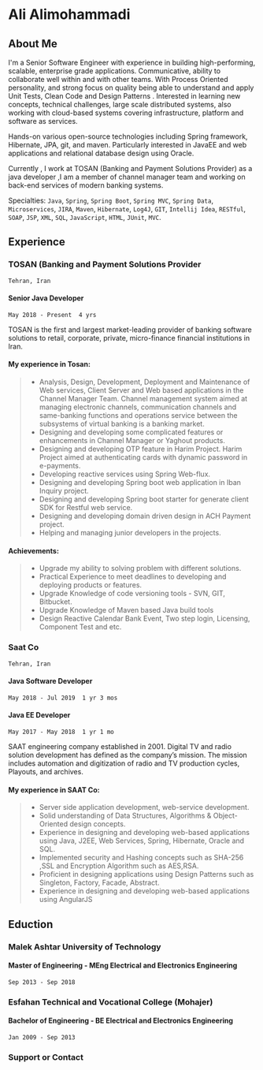 # Ali Alimohammadi

## About Me

I'm a Senior Software Engineer with experience in building high-performing, scalable, enterprise grade applications.
Communicative, ability to collaborate well within and with other teams. 
With Process Oriented personality, and strong focus on quality being able to understand and apply Unit Tests, Clean Code and Design Patterns .
Interested in learning new concepts, technical challenges, large scale distributed systems, also working with cloud-based systems covering infrastructure, platform and software as services.

Hands-on various open-source technologies including Spring framework, Hibernate, JPA, git, and maven.
Particularly interested in JavaEE and web applications and relational database design using Oracle.

Currently , I work at TOSAN (Banking and Payment Solutions Provider) as a java developer ,I am a member of channel manager team and working on back-end services of modern banking systems.

Specialties: `Java`, `Spring`, `Spring Boot`, `Spring MVC`, `Spring Data`, `Microservices`, `JIRA`, `Maven`, `Hibernate`, `Log4J`, `GIT`, `Intellij Idea`, `RESTful`, `SOAP`, `JSP`, `XML`, `SQL`, `JavaScript`, `HTML`, `JUnit`, `MVC`.

## Experience

### TOSAN (Banking and Payment Solutions Provider 
`Tehran, Iran`
#### Senior Java Developer
`May 2018 - Present  4 yrs`

TOSAN is the first and largest market-leading provider of banking software solutions to retail, corporate, private, micro-finance financial institutions in Iran.

#### My experience in Tosan:
>* Analysis, Design, Development, Deployment and Maintenance of Web services, Client Server and Web based applications in the Channel Manager Team.
Channel management system aimed at managing electronic channels, communication channels and same-banking functions and operations service between the subsystems of virtual banking is a banking market.
>* Designing and developing some complicated features or enhancements in Channel Manager or Yaghout products.
>* Designing and developing OTP feature in Harim Project. Harim Project aimed at authenticating cards with dynamic password in e-payments.
>* Developing reactive services using Spring Web-flux.
>* Designing and developing Spring boot web application in Iban Inquiry project.
>* Designing and developing Spring boot starter for generate client SDK for Restful web service.
>* Designing and developing domain driven design in ACH Payment project.
>* Helping and managing junior developers in the projects.
#### Achievements:
>* Upgrade my ability to solving problem with different solutions.
>* Practical Experience to meet deadlines to developing and deploying products or features.
>* Upgrade Knowledge of code versioning tools - SVN, GIT, Bitbucket.
>* Upgrade Knowledge of Maven based Java build tools
>* Design Reactive Calendar Bank Event, Two step login, Licensing, Component Test and etc.

### Saat Co
`Tehran, Iran`
#### Java Software Developer
`May 2018 - Jul 2019  1 yr 3 mos`
#### Java EE Developer
`May 2017 - May 2018  1 yr 1 mo`

SAAT engineering company established in 2001. Digital TV and radio solution development has defined as the company’s mission. The mission includes automation and digitization of radio and TV production cycles, Playouts, and archives.

#### My experience in SAAT Co:
>* Server side application development, web-service development.
>* Solid understanding of Data Structures, Algorithms & Object-Oriented design concepts.
>* Experience in designing and developing web-based applications using Java, J2EE, Web Services, Spring, Hibernate, Oracle and SQL.
>* Implemented security and Hashing concepts such as SHA-256 ,SSL and Encryption Algorithm such as AES,RSA.
>* Proficient in designing applications using Design Patterns such as Singleton, Factory, Facade, Abstract.
>* Experience in designing and developing web-based applications using AngularJS

## Eduction
### Malek Ashtar University of Technology
#### Master of Engineering - MEng  Electrical and Electronics Engineering
`Sep 2013 - Sep 2018`

### Esfahan Technical and Vocational College (Mohajer)
#### Bachelor of Engineering - BE  Electrical and Electronics Engineering
`Jan 2009 - Sep 2013`

### Support or Contact
